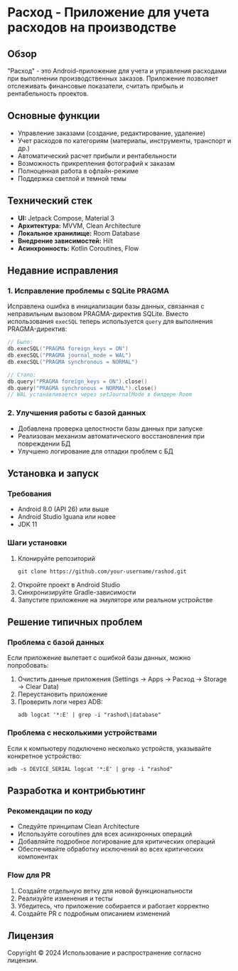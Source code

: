 # Расход - Приложение для учета расходов на производстве

## Обзор
"Расход" - это Android-приложение для учета и управления расходами при выполнении производственных заказов. 
Приложение позволяет отслеживать финансовые показатели, считать прибыль и рентабельность проектов.

## Основные функции
- Управление заказами (создание, редактирование, удаление)
- Учет расходов по категориям (материалы, инструменты, транспорт и др.)
- Автоматический расчет прибыли и рентабельности
- Возможность прикрепления фотографий к заказам
- Полноценная работа в офлайн-режиме
- Поддержка светлой и темной темы

## Технический стек
- **UI:** Jetpack Compose, Material 3
- **Архитектура:** MVVM, Clean Architecture
- **Локальное хранилище:** Room Database
- **Внедрение зависимостей:** Hilt
- **Асинхронность:** Kotlin Coroutines, Flow

## Недавние исправления

### 1. Исправление проблемы с SQLite PRAGMA
Исправлена ошибка в инициализации базы данных, связанная с неправильным вызовом PRAGMA-директив SQLite.
Вместо использования `execSQL` теперь используется `query` для выполнения PRAGMA-директив:

```kotlin
// Было:
db.execSQL("PRAGMA foreign_keys = ON")
db.execSQL("PRAGMA journal_mode = WAL")
db.execSQL("PRAGMA synchronous = NORMAL")

// Стало:
db.query("PRAGMA foreign_keys = ON").close()
db.query("PRAGMA synchronous = NORMAL").close()
// WAL устанавливается через setJournalMode в билдере Room
```

### 2. Улучшения работы с базой данных
- Добавлена проверка целостности базы данных при запуске
- Реализован механизм автоматического восстановления при повреждении БД
- Улучшено логирование для отладки проблем с БД

## Установка и запуск

### Требования
- Android 8.0 (API 26) или выше
- Android Studio Iguana или новее
- JDK 11

### Шаги установки
1. Клонируйте репозиторий
   ```
   git clone https://github.com/your-username/rashod.git
   ```
2. Откройте проект в Android Studio
3. Синхронизируйте Gradle-зависимости
4. Запустите приложение на эмуляторе или реальном устройстве

## Решение типичных проблем

### Проблема с базой данных
Если приложение вылетает с ошибкой базы данных, можно попробовать:

1. Очистить данные приложения (Settings → Apps → Расход → Storage → Clear Data)
2. Переустановить приложение
3. Проверить логи через ADB:
   ```
   adb logcat '*:E' | grep -i "rashod\|database"
   ```

### Проблема с несколькими устройствами
Если к компьютеру подключено несколько устройств, указывайте конкретное устройство:
```
adb -s DEVICE_SERIAL logcat '*:E' | grep -i "rashod"
```

## Разработка и контрибьютинг

### Рекомендации по коду
- Следуйте принципам Clean Architecture
- Используйте coroutines для всех асинхронных операций
- Добавляйте подробное логирование для критических операций
- Обеспечивайте обработку исключений во всех критических компонентах

### Flow для PR
1. Создайте отдельную ветку для новой функциональности
2. Реализуйте изменения и тесты
3. Убедитесь, что приложение собирается и работает корректно
4. Создайте PR с подробным описанием изменений

## Лицензия
Copyright © 2024 
Использование и распространение согласно лицензии. 